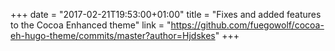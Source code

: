+++
date = "2017-02-21T19:53:00+01:00"
title = "Fixes and added features to the Cocoa Enhanced theme"
link = "https://github.com/fuegowolf/cocoa-eh-hugo-theme/commits/master?author=Hjdskes"
+++

